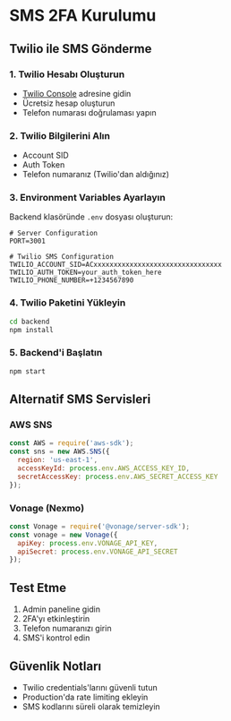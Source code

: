 # SMS 2FA Kurulumu

## Twilio ile SMS Gönderme

### 1. Twilio Hesabı Oluşturun
- [Twilio Console](https://console.twilio.com/) adresine gidin
- Ücretsiz hesap oluşturun
- Telefon numarası doğrulaması yapın

### 2. Twilio Bilgilerini Alın
- Account SID
- Auth Token
- Telefon numaranız (Twilio'dan aldığınız)

### 3. Environment Variables Ayarlayın
Backend klasöründe `.env` dosyası oluşturun:

```env
# Server Configuration
PORT=3001

# Twilio SMS Configuration
TWILIO_ACCOUNT_SID=ACxxxxxxxxxxxxxxxxxxxxxxxxxxxxxxxx
TWILIO_AUTH_TOKEN=your_auth_token_here
TWILIO_PHONE_NUMBER=+1234567890
```

### 4. Twilio Paketini Yükleyin
```bash
cd backend
npm install
```

### 5. Backend'i Başlatın
```bash
npm start
```

## Alternatif SMS Servisleri

### AWS SNS
```javascript
const AWS = require('aws-sdk');
const sns = new AWS.SNS({
  region: 'us-east-1',
  accessKeyId: process.env.AWS_ACCESS_KEY_ID,
  secretAccessKey: process.env.AWS_SECRET_ACCESS_KEY
});
```

### Vonage (Nexmo)
```javascript
const Vonage = require('@vonage/server-sdk');
const vonage = new Vonage({
  apiKey: process.env.VONAGE_API_KEY,
  apiSecret: process.env.VONAGE_API_SECRET
});
```

## Test Etme
1. Admin paneline gidin
2. 2FA'yı etkinleştirin
3. Telefon numaranızı girin
4. SMS'i kontrol edin

## Güvenlik Notları
- Twilio credentials'larını güvenli tutun
- Production'da rate limiting ekleyin
- SMS kodlarını süreli olarak temizleyin

